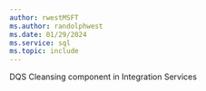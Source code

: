 ```yaml
---
author: rwestMSFT
ms.author: randolphwest
ms.date: 01/29/2024
ms.service: sql
ms.topic: include
---
```

 DQS Cleansing component in Integration Services 
